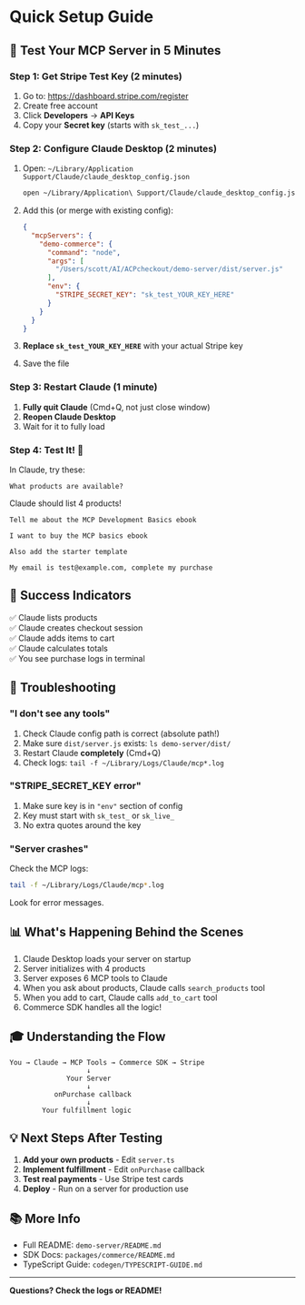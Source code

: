# Quick Setup Guide

## 🎯 Test Your MCP Server in 5 Minutes

### Step 1: Get Stripe Test Key (2 minutes)

1. Go to: https://dashboard.stripe.com/register
2. Create free account
3. Click **Developers** → **API Keys**
4. Copy your **Secret key** (starts with `sk_test_...`)

### Step 2: Configure Claude Desktop (2 minutes)

1. Open: `~/Library/Application Support/Claude/claude_desktop_config.json`
   
   ```bash
   open ~/Library/Application\ Support/Claude/claude_desktop_config.json
   ```

2. Add this (or merge with existing config):

   ```json
   {
     "mcpServers": {
       "demo-commerce": {
         "command": "node",
         "args": [
           "/Users/scott/AI/ACPcheckout/demo-server/dist/server.js"
         ],
         "env": {
           "STRIPE_SECRET_KEY": "sk_test_YOUR_KEY_HERE"
         }
       }
     }
   }
   ```

3. **Replace `sk_test_YOUR_KEY_HERE`** with your actual Stripe key

4. Save the file

### Step 3: Restart Claude (1 minute)

1. **Fully quit Claude** (Cmd+Q, not just close window)
2. **Reopen Claude Desktop**
3. Wait for it to fully load

### Step 4: Test It! 🚀

In Claude, try these:

```
What products are available?
```

Claude should list 4 products!

```
Tell me about the MCP Development Basics ebook
```

```
I want to buy the MCP basics ebook
```

```
Also add the starter template
```

```
My email is test@example.com, complete my purchase
```

## 🎉 Success Indicators

✅ Claude lists products  
✅ Claude creates checkout session  
✅ Claude adds items to cart  
✅ Claude calculates totals  
✅ You see purchase logs in terminal

## 🐛 Troubleshooting

### "I don't see any tools"

1. Check Claude config path is correct (absolute path!)
2. Make sure `dist/server.js` exists: `ls demo-server/dist/`
3. Restart Claude **completely** (Cmd+Q)
4. Check logs: `tail -f ~/Library/Logs/Claude/mcp*.log`

### "STRIPE_SECRET_KEY error"

1. Make sure key is in `"env"` section of config
2. Key must start with `sk_test_` or `sk_live_`
3. No extra quotes around the key

### "Server crashes"

Check the MCP logs:
```bash
tail -f ~/Library/Logs/Claude/mcp*.log
```

Look for error messages.

## 📊 What's Happening Behind the Scenes

1. Claude Desktop loads your server on startup
2. Server initializes with 4 products
3. Server exposes 6 MCP tools to Claude
4. When you ask about products, Claude calls `search_products` tool
5. When you add to cart, Claude calls `add_to_cart` tool
6. Commerce SDK handles all the logic!

## 🎓 Understanding the Flow

```
You → Claude → MCP Tools → Commerce SDK → Stripe
                   ↓
              Your Server
                   ↓
           onPurchase callback
                   ↓
        Your fulfillment logic
```

## 💡 Next Steps After Testing

1. **Add your own products** - Edit `server.ts`
2. **Implement fulfillment** - Edit `onPurchase` callback
3. **Test real payments** - Use Stripe test cards
4. **Deploy** - Run on a server for production use

## 📚 More Info

- Full README: `demo-server/README.md`
- SDK Docs: `packages/commerce/README.md`
- TypeScript Guide: `codegen/TYPESCRIPT-GUIDE.md`

---

**Questions? Check the logs or README!**

